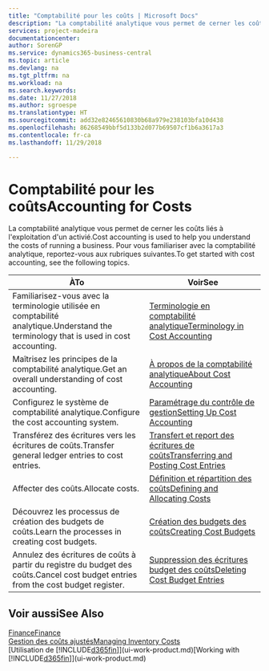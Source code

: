 ```yaml
---
title: "Comptabilité pour les coûts | Microsoft Docs"
description: "La comptabilité analytique vous permet de cerner les coûts liés à l'exploitation d'un activié. Pour vous familiariser avec la comptabilité analytique, reportez-vous aux rubriques suivantes."
services: project-madeira
documentationcenter: 
author: SorenGP
ms.service: dynamics365-business-central
ms.topic: article
ms.devlang: na
ms.tgt_pltfrm: na
ms.workload: na
ms.search.keywords: 
ms.date: 11/27/2018
ms.author: sgroespe
ms.translationtype: HT
ms.sourcegitcommit: add32e82465610830b68a979e238103bfa10d438
ms.openlocfilehash: 86268549bbf5d133b2d077b69507cf1b6a3617a3
ms.contentlocale: fr-ca
ms.lasthandoff: 11/29/2018

---
```

# <a name="accounting-for-costs"></a><span data-ttu-id="eaac4-104">Comptabilité pour les coûts</span><span class="sxs-lookup"><span data-stu-id="eaac4-104">Accounting for Costs</span></span>
<span data-ttu-id="eaac4-105">La comptabilité analytique vous permet de cerner les coûts liés à l'exploitation d'un activié.</span><span class="sxs-lookup"><span data-stu-id="eaac4-105">Cost accounting is used to help you understand the costs of running a business.</span></span> <span data-ttu-id="eaac4-106">Pour vous familiariser avec la comptabilité analytique, reportez-vous aux rubriques suivantes.</span><span class="sxs-lookup"><span data-stu-id="eaac4-106">To get started with cost accounting, see the following topics.</span></span>  

|<span data-ttu-id="eaac4-107">À</span><span class="sxs-lookup"><span data-stu-id="eaac4-107">To</span></span>|<span data-ttu-id="eaac4-108">Voir</span><span class="sxs-lookup"><span data-stu-id="eaac4-108">See</span></span>|  
|--------|---------|  
|<span data-ttu-id="eaac4-109">Familiarisez-vous avec la terminologie utilisée en comptabilité analytique.</span><span class="sxs-lookup"><span data-stu-id="eaac4-109">Understand the terminology that is used in cost accounting.</span></span>|[<span data-ttu-id="eaac4-110">Terminologie en comptabilité analytique</span><span class="sxs-lookup"><span data-stu-id="eaac4-110">Terminology in Cost Accounting</span></span>](finance-terminology-in-cost-accounting.md)|  
|<span data-ttu-id="eaac4-111">Maîtrisez les principes de la comptabilité analytique.</span><span class="sxs-lookup"><span data-stu-id="eaac4-111">Get an overall understanding of cost accounting.</span></span>|[<span data-ttu-id="eaac4-112">À propos de la comptabilité analytique</span><span class="sxs-lookup"><span data-stu-id="eaac4-112">About Cost Accounting</span></span>](finance-about-cost-accounting.md)|  
|<span data-ttu-id="eaac4-113">Configurez le système de comptabilité analytique.</span><span class="sxs-lookup"><span data-stu-id="eaac4-113">Configure the cost accounting system.</span></span>|[<span data-ttu-id="eaac4-114">Paramétrage du contrôle de gestion</span><span class="sxs-lookup"><span data-stu-id="eaac4-114">Setting Up Cost Accounting</span></span>](finance-set-up-cost-accounting.md)|  
|<span data-ttu-id="eaac4-115">Transférez des écritures vers les écritures de coûts.</span><span class="sxs-lookup"><span data-stu-id="eaac4-115">Transfer general ledger entries to cost entries.</span></span>|[<span data-ttu-id="eaac4-116">Transfert et report des écritures de coûts</span><span class="sxs-lookup"><span data-stu-id="eaac4-116">Transferring and Posting Cost Entries</span></span>](finance-transfer-and-post-cost-entries.md)|  
|<span data-ttu-id="eaac4-117">Affecter des coûts.</span><span class="sxs-lookup"><span data-stu-id="eaac4-117">Allocate costs.</span></span>|[<span data-ttu-id="eaac4-118">Définition et répartition des coûts</span><span class="sxs-lookup"><span data-stu-id="eaac4-118">Defining and Allocating Costs</span></span>](finance-define-and-allocate-costs.md)|  
|<span data-ttu-id="eaac4-119">Découvrez les processus de création des budgets de coûts.</span><span class="sxs-lookup"><span data-stu-id="eaac4-119">Learn the processes in creating cost budgets.</span></span>|[<span data-ttu-id="eaac4-120">Création des budgets des coûts</span><span class="sxs-lookup"><span data-stu-id="eaac4-120">Creating Cost Budgets</span></span>](finance-create-cost-budgets.md)|
|<span data-ttu-id="eaac4-121">Annulez des écritures de coûts à partir du registre du budget des coûts.</span><span class="sxs-lookup"><span data-stu-id="eaac4-121">Cancel cost budget entries from the cost budget register.</span></span>|[<span data-ttu-id="eaac4-122">Suppression des écritures budget des coûts</span><span class="sxs-lookup"><span data-stu-id="eaac4-122">Deleting Cost Budget Entries</span></span>](finance-how-to-delete-cost-budget-entries.md)| 


## <a name="see-also"></a><span data-ttu-id="eaac4-123">Voir aussi</span><span class="sxs-lookup"><span data-stu-id="eaac4-123">See Also</span></span>  
[<span data-ttu-id="eaac4-124">Finance</span><span class="sxs-lookup"><span data-stu-id="eaac4-124">Finance</span></span>](finance.md)  
[<span data-ttu-id="eaac4-125">Gestion des coûts ajustés</span><span class="sxs-lookup"><span data-stu-id="eaac4-125">Managing Inventory Costs</span></span>](finance-manage-inventory-costs.md)  
<span data-ttu-id="eaac4-126">[Utilisation de [!INCLUDE[d365fin](includes/d365fin_md.md)]](ui-work-product.md)</span><span class="sxs-lookup"><span data-stu-id="eaac4-126">[Working with [!INCLUDE[d365fin](includes/d365fin_md.md)]](ui-work-product.md)</span></span>

